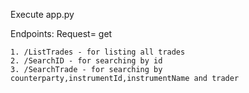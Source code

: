 
Execute app.py

Endpoints: Request= get

    1. /ListTrades - for listing all trades
    2. /SearchID - for searching by id
    3. /SearchTrade - for searching by counterparty,instrumentId,instrumentName and trader
